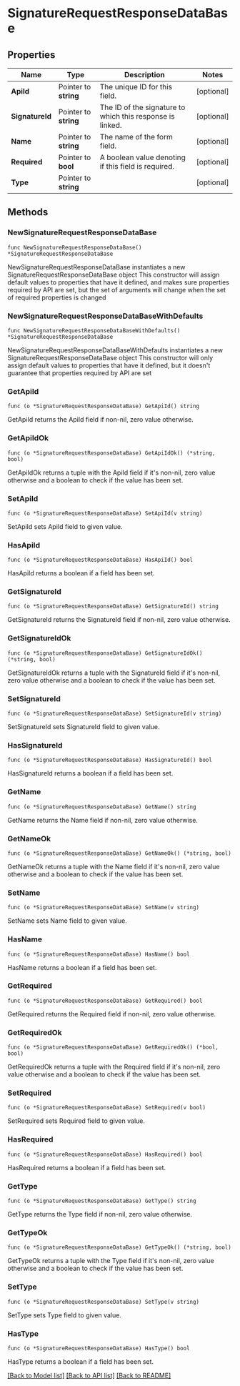 # SignatureRequestResponseDataBase

## Properties

Name | Type | Description | Notes
------------ | ------------- | ------------- | -------------
**ApiId** | Pointer to **string** | The unique ID for this field. | [optional] 
**SignatureId** | Pointer to **string** | The ID of the signature to which this response is linked. | [optional] 
**Name** | Pointer to **string** | The name of the form field. | [optional] 
**Required** | Pointer to **bool** | A boolean value denoting if this field is required. | [optional] 
**Type** | Pointer to **string** |  | [optional] 

## Methods

### NewSignatureRequestResponseDataBase

`func NewSignatureRequestResponseDataBase() *SignatureRequestResponseDataBase`

NewSignatureRequestResponseDataBase instantiates a new SignatureRequestResponseDataBase object
This constructor will assign default values to properties that have it defined,
and makes sure properties required by API are set, but the set of arguments
will change when the set of required properties is changed

### NewSignatureRequestResponseDataBaseWithDefaults

`func NewSignatureRequestResponseDataBaseWithDefaults() *SignatureRequestResponseDataBase`

NewSignatureRequestResponseDataBaseWithDefaults instantiates a new SignatureRequestResponseDataBase object
This constructor will only assign default values to properties that have it defined,
but it doesn't guarantee that properties required by API are set

### GetApiId

`func (o *SignatureRequestResponseDataBase) GetApiId() string`

GetApiId returns the ApiId field if non-nil, zero value otherwise.

### GetApiIdOk

`func (o *SignatureRequestResponseDataBase) GetApiIdOk() (*string, bool)`

GetApiIdOk returns a tuple with the ApiId field if it's non-nil, zero value otherwise
and a boolean to check if the value has been set.

### SetApiId

`func (o *SignatureRequestResponseDataBase) SetApiId(v string)`

SetApiId sets ApiId field to given value.

### HasApiId

`func (o *SignatureRequestResponseDataBase) HasApiId() bool`

HasApiId returns a boolean if a field has been set.

### GetSignatureId

`func (o *SignatureRequestResponseDataBase) GetSignatureId() string`

GetSignatureId returns the SignatureId field if non-nil, zero value otherwise.

### GetSignatureIdOk

`func (o *SignatureRequestResponseDataBase) GetSignatureIdOk() (*string, bool)`

GetSignatureIdOk returns a tuple with the SignatureId field if it's non-nil, zero value otherwise
and a boolean to check if the value has been set.

### SetSignatureId

`func (o *SignatureRequestResponseDataBase) SetSignatureId(v string)`

SetSignatureId sets SignatureId field to given value.

### HasSignatureId

`func (o *SignatureRequestResponseDataBase) HasSignatureId() bool`

HasSignatureId returns a boolean if a field has been set.

### GetName

`func (o *SignatureRequestResponseDataBase) GetName() string`

GetName returns the Name field if non-nil, zero value otherwise.

### GetNameOk

`func (o *SignatureRequestResponseDataBase) GetNameOk() (*string, bool)`

GetNameOk returns a tuple with the Name field if it's non-nil, zero value otherwise
and a boolean to check if the value has been set.

### SetName

`func (o *SignatureRequestResponseDataBase) SetName(v string)`

SetName sets Name field to given value.

### HasName

`func (o *SignatureRequestResponseDataBase) HasName() bool`

HasName returns a boolean if a field has been set.

### GetRequired

`func (o *SignatureRequestResponseDataBase) GetRequired() bool`

GetRequired returns the Required field if non-nil, zero value otherwise.

### GetRequiredOk

`func (o *SignatureRequestResponseDataBase) GetRequiredOk() (*bool, bool)`

GetRequiredOk returns a tuple with the Required field if it's non-nil, zero value otherwise
and a boolean to check if the value has been set.

### SetRequired

`func (o *SignatureRequestResponseDataBase) SetRequired(v bool)`

SetRequired sets Required field to given value.

### HasRequired

`func (o *SignatureRequestResponseDataBase) HasRequired() bool`

HasRequired returns a boolean if a field has been set.

### GetType

`func (o *SignatureRequestResponseDataBase) GetType() string`

GetType returns the Type field if non-nil, zero value otherwise.

### GetTypeOk

`func (o *SignatureRequestResponseDataBase) GetTypeOk() (*string, bool)`

GetTypeOk returns a tuple with the Type field if it's non-nil, zero value otherwise
and a boolean to check if the value has been set.

### SetType

`func (o *SignatureRequestResponseDataBase) SetType(v string)`

SetType sets Type field to given value.

### HasType

`func (o *SignatureRequestResponseDataBase) HasType() bool`

HasType returns a boolean if a field has been set.


[[Back to Model list]](../README.md#documentation-for-models) [[Back to API list]](../README.md#documentation-for-api-endpoints) [[Back to README]](../README.md)


